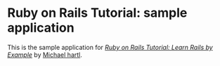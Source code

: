 # Ruby on Rails Tutorial: sample application

This is the sample application for
[*Ruby on Rails Tutorial: Learn Rails by Example*](http://railstutorial.org/)
by [Michael hartl](http://michaelhartl.com/).
